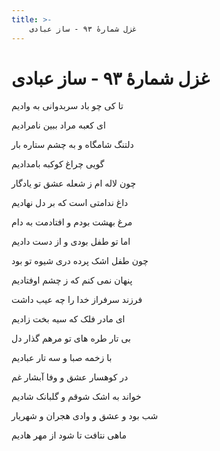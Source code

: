 ```yaml
---
title: >-
    غزل شمارهٔ ۹۳ - ساز عبادی
---
```

# غزل شمارهٔ ۹۳ - ساز عبادی

<div class="b" id="bn1"><div class="m1"><p>تا کی چو باد سربدوانی به وادیم</p></div>
<div class="m2"><p>ای کعبه مراد ببین نامرادیم</p></div></div>
<div class="b" id="bn2"><div class="m1"><p>دلتنگ شامگاه و به چشم ستاره بار</p></div>
<div class="m2"><p>گویی چراغ کوکبه بامدادیم</p></div></div>
<div class="b" id="bn3"><div class="m1"><p>چون لاله ام ز شعله عشق تو یادگار</p></div>
<div class="m2"><p>داغ ندامتی است که بر دل نهادیم</p></div></div>
<div class="b" id="bn4"><div class="m1"><p>مرغ بهشت بودم و افتادمت به دام</p></div>
<div class="m2"><p>اما تو طفل بودی و از دست دادیم</p></div></div>
<div class="b" id="bn5"><div class="m1"><p>چون طفل اشک پرده دری شیوه تو بود</p></div>
<div class="m2"><p>پنهان نمی کنم که ز چشم اوفتادیم</p></div></div>
<div class="b" id="bn6"><div class="m1"><p>فرزند سرفراز خدا را چه عیب داشت</p></div>
<div class="m2"><p>ای مادر فلک که سیه بخت زادیم</p></div></div>
<div class="b" id="bn7"><div class="m1"><p>بی تار طره های تو مرهم گذار دل</p></div>
<div class="m2"><p>با زخمه صبا و سه تار عبادیم</p></div></div>
<div class="b" id="bn8"><div class="m1"><p>در کوهسار عشق و وفا آبشار غم</p></div>
<div class="m2"><p>خواند به اشک شوقم و گلبانک شادیم</p></div></div>
<div class="b" id="bn9"><div class="m1"><p>شب بود و عشق و وادی هجران و شهریار</p></div>
<div class="m2"><p>ماهی نتافت تا شود از مهر هادیم</p></div></div>
